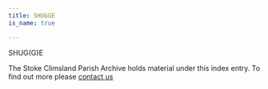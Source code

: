 ```yaml
---
title: SHUGGE
is_name: true

---
```


SHUG(G)E


The Stoke Climsland Parish Archive holds material under this index entry. To find out more please [contact us](/contact/)
